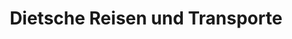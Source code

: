 ---
title: "Dietsche Reisen und Transporte"
url: /stuehlingen/dietsche-reisen-und-transporte/
shop: Reisebüro
---
